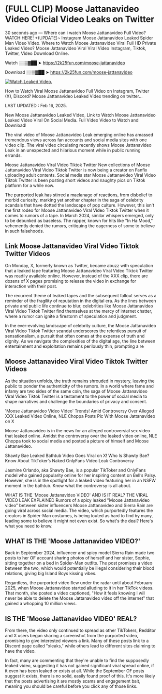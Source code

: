 # (FULL CLIP) Moose Jattanavideo Video Oficial Video Leaks on Twitter

30 seconds ago — Where can i watch Moose Jattanavideo Full Video? WATCH HERE! +(UPDATE)~ Instagram Moose Jattanavideo Leaked Spider Man Video Video. Where to Watch Moose Jattanavideo Viral Full HD Private Leaked Video? Moose Jattanavideo Viral Viral Video Instagram, Tiktok, Twitter, Video Download Online.

Watch ░░▒▓██ ➤ https://2k25fun.com/moose-jattanavideo

Download ░░▒▓██ ➤ https://2k25fun.com/moose-jattanavideo

[![Watch Leaked Video.](https://miro.medium.com/v2/resize:fit:828/format:webp/1*cilzJN44JGOrTw9NJCrNHA.gif "Watch Leaked Video")](https://2k25fun.com/moose-jattanavideo)

How to Watch Viral Moose Jattanavideo Full Video on Instagram, Twitter (X), Discord? Moose Jattanavideo Leaked Video trending on twitter...

LAST UPDATED : Feb 16, 2025.

New Moose Jattanavideo Leaked Video, Link to Watch Moose Jattanavideo Leaked Video Viral On Social Media. Full Video Video to Watch and Download!

The viral video of Moose Jattanavideo Leak emerging online has amassed tremendous views across fan accounts and social media sites with one video clip. The viral video circulating recently shows Moose Jattanavideo Leak in an unexpected and hilarious moment while in public running errands.

Moose Jattanavideo Viral Video Tiktok Twitter New collections of Moose Jattanavideo Viral Video Tiktok Twitter is now being a creator on Fanfix uploading adult contents. Social media star Moose Jattanavideo Viral Video Tiktok Twitter is been posting short videos and naughty pics on Tiktok platform for a while now.

The purported leak has stirred a maelanage of reactions, from disbelief to morbid curiosity, marking yet another chapter in the saga of celebrity scandals that have dotted the landscape of pop culture. However, this isn't the first rodeo for Moose Jattanavideo Viral Video Tiktok Twitter when it comes to rumors of a tape. In March 2024, similar whispers emerged, only to be debunked as baseless. The rapper, known for hits like "In Ha Mood," vehemently denied the rumors, critiquing the eagerness of some to believe in such falsehoods.

## Link Moose Jattanavideo Viral Video Tiktok Twitter Videos

On Monday, X, formerly known as Twitter, became abuzz with speculation that a leaked tape featuring Moose Jattanavideo Viral Video Tiktok Twitter was readily available online. However, instead of the XXX clip, there are dozens of X pages promising to release the video in exchange for interaction with their post.

The recurrent theme of leaked tapes and the subsequent fallout serves as a reminder of the fragility of reputation in the digital era. As the lines between private and public life continue to blur, celebrities like Moose Jattanavideo Viral Video Tiktok Twitter find themselves at the mercy of internet chatter, where a rumor can ignite a firestorm of speculation and judgment.

In the ever-evolving landscape of celebrity culture, the Moose Jattanavideo Viral Video Tiktok Twitter scandal underscores the relentless pursuit of sensationalism, a pursuit that often comes at the expense of truth and dignity. As we navigate the complexities of the digital age, the line between entertainment and exploitation remains perilously thin, prompting a re

##  Moose Jattanavideo Viral Video Tiktok Twitter Videos

As the situation unfolds, the truth remains shrouded in mystery, leaving the public to ponder the authenticity of the rumors. In a world where fame and infamy are two sides of the same coin, the saga of Moose Jattanavideo Viral Video Tiktok Twitter is a testament to the power of social media to shape narratives and challenge the boundaries of privacy and consent.

'Moose Jattanavideo Video Video' Trends! Amid Controversy Over Alleged XXX Leaked Video Online, NLE Choppa Posts Pic With Moose Jattanavideo on X

Moose Jattanavideo is in the news for an alleged controversial sex video that leaked online. Amidst the controversy over the leaked video online, NLE Choppa took to social media and posted a picture of himself and Moose Jattanavideo.

Shawty Bae Leaked Bathtub Video Goes Viral on X! Who Is Shawty Bae? Know About TikToker’s Naked OnlyFans Video Leak Controversy

Jasmine Orlando, aka Shawty Bae, is a popular TikToker and OnlyFans model who gained popularity online for her inspiring content on Bell’s Palsy. However, she is in the spotlight for a leaked video featuring her in an NSFW moment in the bathtub. Know what the controversy is all about.

WHAT IS THE 'Moose Jattanavideo VIDEO' AND IS IT REAL? THE VIRAL VIDEO LEAK EXPLAINED Rumors of a spicy leaked "Moose Jattanavideo video" between sister influencers Moose Jattanavideo and Sierra Rain are going viral across social media. The video, which purportedly features the creators in Spider-Man costumes, is being touted as hard to find by many, leading some to believe it might not even exist. So what's the deal? Here's what you need to know.

## WHAT IS THE 'Moose Jattanavideo VIDEO?'

Back in September 2024, influencer and spicy model Sierra Rain made two posts to her OF account sharing photos of herself and her sister, Sophie, sitting together on a bed in Spider-Man outfits. The post promises a video between the two, which would potentially be illegal considering their blood relations, giving big Island Boys kissing vibes.

Regardless, the purported video flew under the radar until about February 2025, when Moose Jattanavideo started alluding to it in her TikTok videos. That month, she posted a video captioned, "How it feels knowing I will never be able to delete the Moose Jattanavideo video off the internet" that gained a whopping 10 million views.

## IS THE 'Moose Jattanavideo VIDEO' REAL?

From there, the video only continued to spread as other TikTokers, Redditor and X users began sharing a screenshot from the purported video, promising to give interested viewers a link. Many of these posts link to a Discord page called "xleaks," while others lead to different sites claiming to have the video.

In fact, many are commenting that they're unable to find the supposedly leaked video, suggesting it has not gained significant viral spread online, if it even has been leaked or exists at all. While the September OF posts suggest it exists, there is no solid, easily found proof of this. It's more likely that the posts advertising it are mostly scams and engagement bait, meaning you should be careful before you click any of those links.